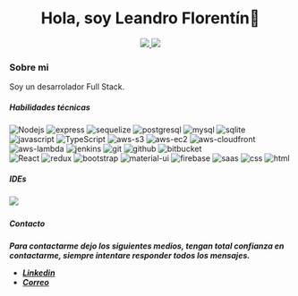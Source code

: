 <div id="header" align="center">
    <h1>Hola, soy Leandro Florentín👋</h1>
</div>
<p align="center">
<a href="https://www.linkedin.com/in/leandro-florentin/"><img src="https://img.shields.io/badge/LinkedIn-0077B5?style=for-the-badge&logo=linkedin&logoColor=white"/> </a>
<a href="mailto:leandro.florentin@hotmail.com"><img src="https://img.shields.io/badge/Gmail-D14836?style=for-the-badge&logo=gmail&logoColor=white"/> </a>
</p>
<div>
    <h3>Sobre mi</h3>
        <p>Soy un desarrolador Full Stack.</p>
</div>
    <h5>Habilidades técnicas</h5>
    <div>
    <img alt="Nodejs" src="https://img.shields.io/badge/-Nodejs-43853d?style=flat-square&logo=Node.js&logoColor=white" />
    <img alt="express" src="https://img.shields.io/badge/-Express-000000?style=flat-square&logo=express&logoColor=white" />
    <img alt="sequelize" src="https://img.shields.io/badge/-Sequelize-039be5?style=flat-square&logo=sequelize&logoColor=0a497b" />
    <img alt="postgresql" src="https://img.shields.io/badge/-PostgreSQL-039be5?style=flat-square&logo=postgresql&logoColor=0a497b" />
    <img alt="mysql" src="https://img.shields.io/badge/-MySQL-4479A1?style=flat-square&logo=mysql&logoColor=white" />
    <img alt="sqlite" src="https://img.shields.io/badge/-SQLite-003B57?style=flat-square&logo=sqlite&logoColor=white" />
    <img alt="javascript" src="https://img.shields.io/badge/-Javascript-yellow?style=flat-square&logo=javascript&logoColor=white" /> 
    <img alt="TypeScript" src="https://img.shields.io/badge/-TypeScript-3178C6?style=flat-square&logo=typescript&logoColor=white" />
    <img alt="aws-s3" src="https://img.shields.io/badge/-AWS%20S3-orange?style=flat-square&logo=amazonaws&logoColor=white" />
    <img alt="aws-ec2" src="https://img.shields.io/badge/-AWS%20EC2-orange?style=flat-square&logo=amazonec2&logoColor=white" />
    <img alt="aws-cloudfront" src="https://img.shields.io/badge/-AWS%20CloudFront-orange?style=flat-square&logo=amazonaws&logoColor=white" />
    <img alt="aws-lambda" src="https://img.shields.io/badge/-AWS%20Lambda-orange?style=flat-square&logo=awslambda&logoColor=white" />
    <img alt="jenkins" src="https://img.shields.io/badge/-Jenkins-red?style=flat-square&logo=jenkins&logoColor=white" />
    <img alt="git" src="https://img.shields.io/badge/-Git-orange?style=flat-square&logo=git&logoColor=white" />
    <img alt="github" src="https://img.shields.io/badge/-GitHub-black?style=flat-square&logo=github&logoColor=white" />
    <img alt="bitbucket" src="https://img.shields.io/badge/-Bitbucket-blue?style=flat-square&logo=bitbucket&logoColor=white" />
</div>
<div>
    <img src='https://img.shields.io/badge/-React-45b8d8?style=flat-square&logo=react&logoColor=white' alt='React'/>
    <img alt="redux" src="https://img.shields.io/badge/-Redux-764ABC?style=flat-square&logo=redux&logoColor=white" />
    <img alt="bootstrap" src="https://img.shields.io/badge/-Bootstrap-4c2882?style=flat-square&logo=bootstrap&logoColor=white" />
    <img alt="material-ui" src="https://img.shields.io/badge/-MaterialUI-blue?style=flat-square&logo=mui&logoColor=white" />
    <img alt="firebase" src="https://img.shields.io/badge/-Firebase-yellow?style=flat-square&logo=firebase&logoColor=white" />
    <img alt="saas" src="https://img.shields.io/badge/-Sass-pink?style=flat-square&logo=sass&logoColor=white" />
    <img alt="css" src="https://img.shields.io/badge/-CSS3-blue?style=flat-square&logo=css3&logoColor=white" />
    <img alt="html" src="https://img.shields.io/badge/-HTML5-red?style=flat-square&logo=html5&logoColor=white" />    
</div>
<h5>IDEs<h5>
<img src="https://img.shields.io/badge/-Visual%20Studio%20Code-blue?style=flat-square&logo=visualstudiocode&logoColor=white"/>

<h5>Contacto<h5>
<p>Para contactarme dejo los siguientes medios, tengan total confianza en contactarme, siempre intentare responder todos los mensajes.</p>

    
<ul>
   <li><a href="https://www.linkedin.com/in/leandro-florentin/">Linkedin</a></li>
   <li><a href="mailto:leandro.florentin@hotmail.com">Correo</a></li>
</ul>
